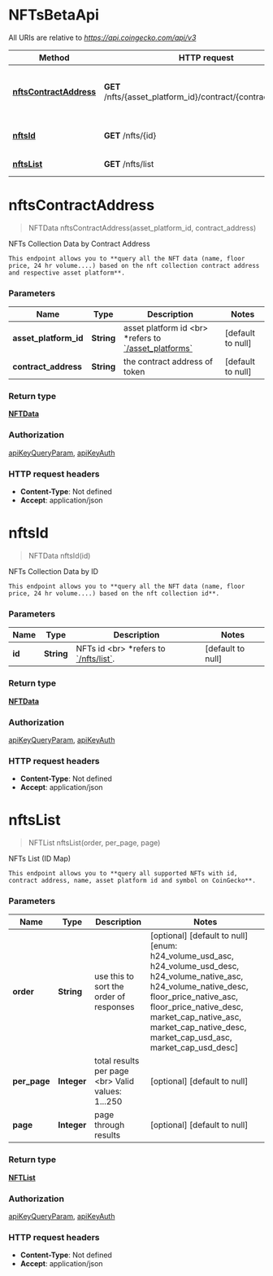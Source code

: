 # NFTsBetaApi

All URIs are relative to *https://api.coingecko.com/api/v3*

| Method | HTTP request | Description |
|------------- | ------------- | -------------|
| [**nftsContractAddress**](NFTsBetaApi.md#nftsContractAddress) | **GET** /nfts/{asset_platform_id}/contract/{contract_address} | NFTs Collection Data by Contract Address |
| [**nftsId**](NFTsBetaApi.md#nftsId) | **GET** /nfts/{id} | NFTs Collection Data by ID |
| [**nftsList**](NFTsBetaApi.md#nftsList) | **GET** /nfts/list | NFTs List (ID Map) |


<a name="nftsContractAddress"></a>
# **nftsContractAddress**
> NFTData nftsContractAddress(asset\_platform\_id, contract\_address)

NFTs Collection Data by Contract Address

    This endpoint allows you to **query all the NFT data (name, floor price, 24 hr volume....) based on the nft collection contract address and respective asset platform**.

### Parameters

|Name | Type | Description  | Notes |
|------------- | ------------- | ------------- | -------------|
| **asset\_platform\_id** | **String**| asset platform id &lt;br&gt; *refers to [&#x60;/asset_platforms&#x60;](/reference/asset-platforms-list) | [default to null] |
| **contract\_address** | **String**| the contract address of token | [default to null] |

### Return type

[**NFTData**](../Models/NFTData.md)

### Authorization

[apiKeyQueryParam](../README.md#apiKeyQueryParam), [apiKeyAuth](../README.md#apiKeyAuth)

### HTTP request headers

- **Content-Type**: Not defined
- **Accept**: application/json

<a name="nftsId"></a>
# **nftsId**
> NFTData nftsId(id)

NFTs Collection Data by ID

    This endpoint allows you to **query all the NFT data (name, floor price, 24 hr volume....) based on the nft collection id**.

### Parameters

|Name | Type | Description  | Notes |
|------------- | ------------- | ------------- | -------------|
| **id** | **String**| NFTs id &lt;br&gt; *refers to [&#x60;/nfts/list&#x60;](/reference/nfts-list). | [default to null] |

### Return type

[**NFTData**](../Models/NFTData.md)

### Authorization

[apiKeyQueryParam](../README.md#apiKeyQueryParam), [apiKeyAuth](../README.md#apiKeyAuth)

### HTTP request headers

- **Content-Type**: Not defined
- **Accept**: application/json

<a name="nftsList"></a>
# **nftsList**
> NFTList nftsList(order, per\_page, page)

NFTs List (ID Map)

    This endpoint allows you to **query all supported NFTs with id, contract address, name, asset platform id and symbol on CoinGecko**.

### Parameters

|Name | Type | Description  | Notes |
|------------- | ------------- | ------------- | -------------|
| **order** | **String**| use this to sort the order of responses | [optional] [default to null] [enum: h24_volume_usd_asc, h24_volume_usd_desc, h24_volume_native_asc, h24_volume_native_desc, floor_price_native_asc, floor_price_native_desc, market_cap_native_asc, market_cap_native_desc, market_cap_usd_asc, market_cap_usd_desc] |
| **per\_page** | **Integer**| total results per page &lt;br&gt; Valid values: 1...250 | [optional] [default to null] |
| **page** | **Integer**| page through results | [optional] [default to null] |

### Return type

[**NFTList**](../Models/NFTList.md)

### Authorization

[apiKeyQueryParam](../README.md#apiKeyQueryParam), [apiKeyAuth](../README.md#apiKeyAuth)

### HTTP request headers

- **Content-Type**: Not defined
- **Accept**: application/json

